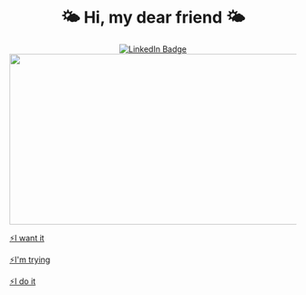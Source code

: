 <h1  align="center">
  🌤
  Hi, my dear friend
  🌤
</h1>



<div id="badges" align="center">
  <a href="www.linkedin.com/in/alexandra-atamanova-2a6243256">
    <img src="https://img.shields.io/badge/LinkedIn-blue?logo=linkedin&logoColor=white&style=for-the-badge" alt="LinkedIn Badge"/>
</div>


<div align="center">
  <img src="https://media.giphy.com/media/3oKIPnAiaMCws8nOsE/giphy.gif" width="600" height="300"/>
</div>

  ⚡I want it
  
  ⚡I'm trying
  
  ⚡I do it
  


  
 
  
  
